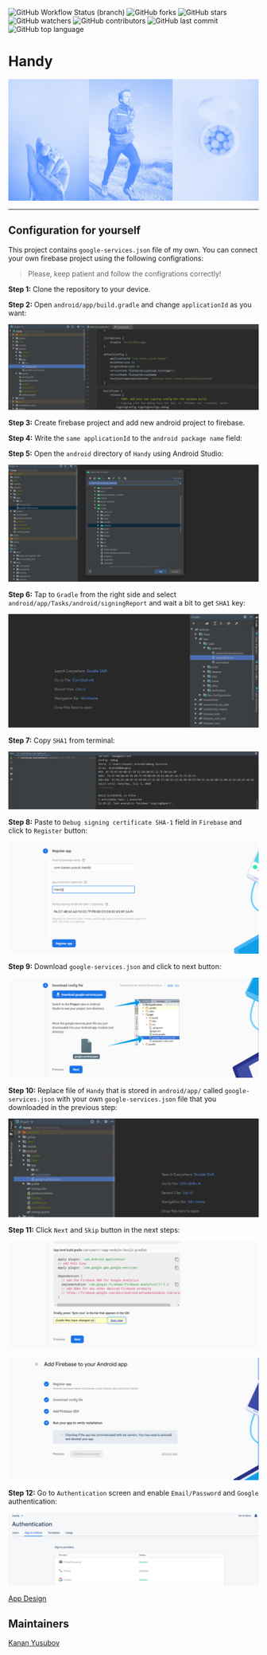 ![GitHub Workflow Status (branch)](https://img.shields.io/github/workflow/status/yusubx/Handy/Flutter%20CI/master)
![GitHub forks](https://img.shields.io/github/forks/yusubx/Handy)
![GitHub stars](https://img.shields.io/github/stars/yusubx/Handy)
![GitHub watchers](https://img.shields.io/github/watchers/yusubx/Handy)
![GitHub contributors](https://img.shields.io/github/contributors/yusubx/Handy)
![GitHub last commit](https://img.shields.io/github/last-commit/yusubx/Handy)
![GitHub top language](https://img.shields.io/github/languages/top/Kanza-Studio/Handy)

# Handy

<img src="design/run.jpeg"/>

-------

## Configuration for yourself

This project contains `google-services.json` file of my own. You can connect your own firebase project using the following configrations:

> Please, keep patient and follow the configrations correctly!

**Step 1:** Clone the repository to your device.

**Step 2:** Open `android/app/build.gradle` and change `applicationId` as you want: 

![Step 2](configration-steps/step-2.PNG)

**Step 3:** Create firebase project and add new android project to firebase.

**Step 4:** Write the `same applicationId` to the `android package name` field:

**Step 5:** Open the `android` directory of `Handy` using Android Studio:

![Step 5](configration-steps/step5.PNG)

**Step 6:** Tap to `Gradle` from the right side and select `android/app/Tasks/android/signingReport` and wait a bit to get `SHA1` key:

![Step 6](configration-steps/step6.PNG)

**Step 7:** Copy `SHA1` from terminal:

![Step 7](configration-steps/step7.PNG)

**Step 8:** Paste to `Debug signing certificate SHA-1` field in `Firebase` and click to `Register` button:

![Step 8](configration-steps/step8.PNG)

**Step 9:** Download `google-services.json` and click to next button:

![Step 9](configration-steps/step9.PNG)

**Step 10:** Replace file of `Handy` that is stored in `android/app/` called `google-services.json` with your own `google-services.json` file that you downloaded in the previous step:

![Step 10](configration-steps/step10.PNG)

**Step 11:** Click `Next` and `Skip` button in the next steps:

![Step 11-1](configration-steps/step11-1.PNG)

![Step 11-2](configration-steps/step11-2.PNG)

**Step 12:** Go to `Authentication` screen and enable `Email/Password` and `Google` authentication:

![Step 12](configration-steps/step12.PNG)



[App Design](http://bit.ly/handyappdesign)

## Maintainers
[Kanan Yusubov](https://github.com/yusubx)

